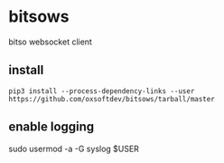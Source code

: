 # bitsows
bitso websocket client

## install
```
pip3 install --process-dependency-links --user https://github.com/oxsoftdev/bitsows/tarball/master
```

## enable logging
sudo usermod -a -G syslog $USER

